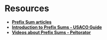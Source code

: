 # Resources
 + **[Prefix Sum articles](https://www.geeksforgeeks.org/tag/prefix-sum/page/18/)**
 + **[Introduction to Prefix Sums - USACO Guide](https://usaco.guide/silver/prefix-sums?lang=cpp)**
 + **[Videos about Prefix Sums - Peltorator](https://codeforces.com/blog/entry/88474)**
